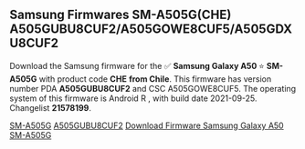 <h2>Samsung Firmwares SM-A505G(CHE) A505GUBU8CUF2/A505GOWE8CUF5/A505GDXU8CUF2</h2>
Download the Samsung firmware for the ✅ <strong>Samsung Galaxy A50 </strong> ⭐ <strong>SM-A505G</strong> with product code <strong>CHE</strong> <strong> from Chile</strong>. This firmware has version number PDA <strong>A505GUBU8CUF2</strong> and CSC A505GOWE8CUF5. The operating system of this firmware is Android R , with build date 2021-09-25. Changelist <strong>21578199</strong>.


[SM-A505G](https://samfirm.shop/samsung/model/SM-A505G)
[A505GUBU8CUF2](https://samfirm.shop/samsung/pda/A505GUBU8CUF2)
[Download Firmware Samsung Galaxy A50 SM-A505G](https://samfirm.shop/samsung/firmware/459714)
